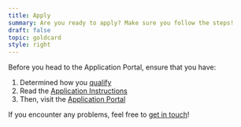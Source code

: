 ```yaml
---
title: Apply
summary: Are you ready to apply? Make sure you follow the steps!
draft: false
topic: goldcard
style: right
---
```

Before you head to the Application Portal, ensure that you have:

1. Determined how you [qualify](/qualification/)
2. Read the [Application Instructions](/application/)
3. Then, visit the [Application Portal](https://coa.immigration.gov.tw/coa-frontend/four-in-one/entry/golden-card)

If you encounter any problems, feel free to [get in touch](/help-desk/)!